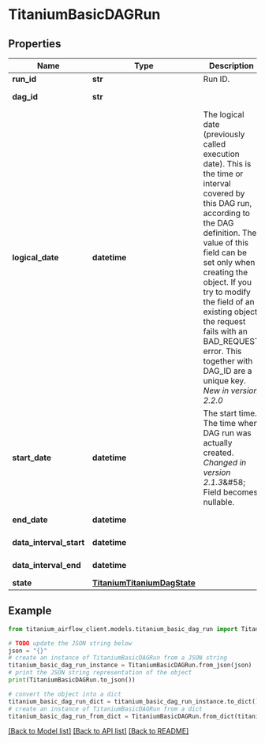 # TitaniumBasicDAGRun


## Properties

Name | Type | Description | Notes
------------ | ------------- | ------------- | -------------
**run_id** | **str** | Run ID.  | [optional] 
**dag_id** | **str** |  | [optional] [readonly] 
**logical_date** | **datetime** | The logical date (previously called execution date). This is the time or interval covered by this DAG run, according to the DAG definition.  The value of this field can be set only when creating the object. If you try to modify the field of an existing object, the request fails with an BAD_REQUEST error.  This together with DAG_ID are a unique key.  *New in version 2.2.0*  | [optional] 
**start_date** | **datetime** | The start time. The time when DAG run was actually created.  *Changed in version 2.1.3*&amp;#58; Field becomes nullable.  | [optional] [readonly] 
**end_date** | **datetime** |  | [optional] [readonly] 
**data_interval_start** | **datetime** |  | [optional] [readonly] 
**data_interval_end** | **datetime** |  | [optional] [readonly] 
**state** | [**TitaniumTitaniumDagState**](TitaniumDagState.md) |  | [optional] 

## Example

```python
from titanium_airflow_client.models.titanium_basic_dag_run import TitaniumBasicDAGRun

# TODO update the JSON string below
json = "{}"
# create an instance of TitaniumBasicDAGRun from a JSON string
titanium_basic_dag_run_instance = TitaniumBasicDAGRun.from_json(json)
# print the JSON string representation of the object
print(TitaniumBasicDAGRun.to_json())

# convert the object into a dict
titanium_basic_dag_run_dict = titanium_basic_dag_run_instance.to_dict()
# create an instance of TitaniumBasicDAGRun from a dict
titanium_basic_dag_run_from_dict = TitaniumBasicDAGRun.from_dict(titanium_basic_dag_run_dict)
```
[[Back to Model list]](../README.md#documentation-for-models) [[Back to API list]](../README.md#documentation-for-api-endpoints) [[Back to README]](../README.md)


